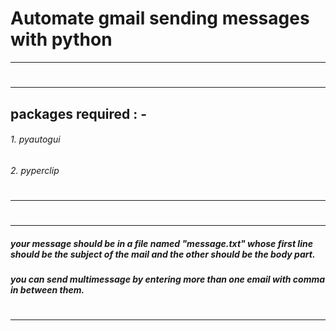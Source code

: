 # Automate gmail sending messages with python
---
#
---
## packages required : -
###### 1. pyautogui
###### 2. pyperclip
#
#
---
#
---
##### _your message should be in a file named "message.txt" whose first line should be the subject of the mail and the other should be the body part._
##### _you can send multimessage by entering more than one email with comma in between them._
#
#
---
